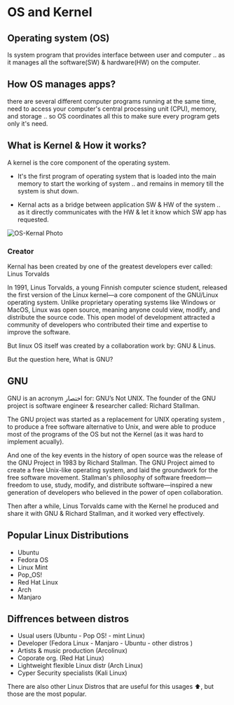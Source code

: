 # OS and Kernel

## Operating system (OS)

Is system program that provides interface between user and computer .. as it manages all the software(SW) & hardware(HW) on the computer.

## How OS manages apps?

there are several different computer programs running at the same time, need to access your computer's central processing unit (CPU), memory, and storage .. so OS coordinates all this to make sure every program gets only it's need.

## What is Kernel & How it works?

A kernel is the core component of the operating system.

- It's the first program of operating system that is loaded into the main memory to start the working of system .. and remains in memory till the system is shut down.

- Kernal acts as a bridge between application SW & HW of the system .. as it directly communicates with the HW & let it know which SW app has requested.

![OS-Kernal Photo](https://raw.githubusercontent.com/SalmaAlassal/BeRoot/main/Introduction%20to%20Linux/imgs/OS-Kernel.png)

### Creator

Kernal has been created by one of the greatest developers ever called: Linus Torvalds

In 1991, Linus Torvalds, a young Finnish computer science student, released the first version of the Linux kernel—a core component of the GNU/Linux operating system. Unlike proprietary operating systems like Windows or MacOS, Linux was open source, meaning anyone could view, modify, and distribute the source code. This open model of development attracted a community of developers who contributed their time and expertise to improve the software.

But linux OS itself was created by a collaboration work by: GNU & Linus.

But the question here, What is GNU?

## GNU

GNU is an acronym اختصار for: GNU’s Not UNIX. The founder of the GNU project is software engineer & researcher called: Richard Stallman.

The GNU project was started as a replacement for UNIX operating system , to produce a free software alternative to Unix, and were able to produce most of the programs of the OS but not the Kernel (as it was hard to implement acually).

And one of the key events in the history of open source was the release of the GNU Project in 1983 by Richard Stallman. The GNU Project aimed to create a free Unix-like operating system, and laid the groundwork for the free software movement. Stallman's philosophy of software freedom—freedom to use, study, modify, and distribute software—inspired a new generation of developers who believed in the power of open collaboration.

Then after a while, Linus Torvalds came with the Kernel he produced and share it with GNU & Richard Stallman, and it worked very effectively.

## Popular Linux Distributions

- Ubuntu
- Fedora OS
- Linux Mint
- Pop_OS!
- Red Hat Linux
- Arch
- Manjaro

## Diffrences between distros

- Usual users (Ubuntu - Pop OS! - mint Linux)
- Developer (Fedora Linux - Manjaro - Ubuntu - other distros )
- Artists & music production (Arcolinux)
- Coporate org. (Red Hat Linux)
- Lightweight flexible Linux distr (Arch Linux)
- Cyper Security specialists (Kali Linux)

There are also other Linux Distros that are useful for this usages ⬆️, but those are the most popular.
